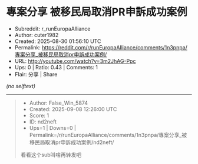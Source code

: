 # 專案分享 被移民局取消PR申訴成功案例

- Subreddit: r_runEuropaAlliance
- Author: cuter1982
- Created: 2025-08-30 01:56:10 UTC
- Permalink: https://reddit.com/r/runEuropaAlliance/comments/1n3pnpa/專案分享_被移民局取消pr申訴成功案例/
- URL: http://youtube.com/watch?v=3m2JhAG-Ppc
- Ups: 0 | Ratio: 0.43 | Comments: 1
- Flair: 分享 | Share

_(no selftext)_

---

> - Author: False_Win_5874
> - Created: 2025-09-08 12:26:00 UTC
> - Score: 1
> - ID: nd2neft
> - Ups=1 | Downs=0 | Permalink=/r/runEuropaAlliance/comments/1n3pnpa/專案分享_被移民局取消pr申訴成功案例/nd2neft/
>
> 看看这个sub叫啥再转发吧
